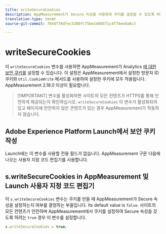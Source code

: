 ```yaml
---
title: writeSecureCookies
description: AppMeasurement가 Secure 속성을 사용하여 쿠키를 설정할 수 있도록 허용합니다.
translation-type: tm+mt
source-git-commit: 7644f70dfec5380fc75be14605f1c4f74ee4a8c3

---
```



# writeSecureCookies

이 `writeSecureCookies` 변수를 사용하면 AppMeasurement가 Analytics [에 대한 보안 쿠키를](https://en.wikipedia.org/wiki/Secure_cookie) 설정할 수 있습니다. 이 설정은 AppMeasurement에서 설정한 방문자 ID 쿠키와 `Util.CookieWrite` 메서드를 사용하여 설정한 쿠키에 모두 적용됩니다. AppMeasurement 2.18.0 이상이 필요합니다.

> [!IMPORTANT] 변수를 활성화하면 사이트의 모든 컨텐츠가 HTTPS를 통해 안전하게 제공되는지 확인하십시오. `writeSecureCookies` 이 변수가 활성화되어 있고 페이지에 안전하지 않은 콘텐츠가 있는 경우 AppMeasurement가 작동하지 않습니다.

## Adobe Experience Platform Launch에서 보안 쿠키 작성

Launch에는 이 변수를 사용할 전용 필드가 없습니다. AppMeasurement 구문 다음에 나오는 사용자 지정 코드 편집기를 사용합니다.

## s.writeSecureCookies in AppMeasurement 및 Launch 사용자 지정 코드 편집기

이 `s.writeSecureCookies` 변수는 쿠키를 만들 때 AppMeasurement가 Secure 속성을 설정하는지 여부를 결정하는 부울입니다. Its default value is `false`. 사이트의 모든 컨텐츠가 안전하며 AppMeasurement에서 쿠키를 설정하여 Secure 속성을 갖도록 하려는 `true` 경우 이 변수를 설정합니다.

```js
s.writeSecureCookies = true;
```
